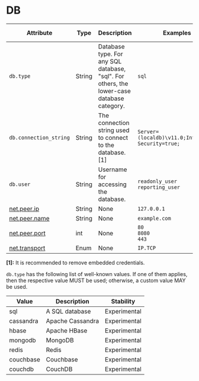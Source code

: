 # DB

<!-- semconv db(tag=connection-level,remove_constraints) -->
| Attribute  | Type | Description  | Examples  | [Requirement Level](https://opentelemetry.io/docs/specs/semconv/general/attribute-requirement-level/) | Stability |
|---|---|---|---|---|---|
| `db.type` | String | Database type. For any SQL database, "sql". For others, the lower-case database category. | `sql` | `Required` | Experimental |
| `db.connection_string` | String | The connection string used to connect to the database. [1] | `Server=(localdb)\v11.0;Integrated Security=true;` | `Recommended` | Experimental |
| `db.user` | String | Username for accessing the database. | `readonly_user`<br>`reporting_user` | `Recommended` | Experimental |
| [net.peer.ip](general.md) | String | None | `127.0.0.1` | `Recommended` | Experimental |
| [net.peer.name](general.md) | String | None | `example.com` | `Recommended` | Experimental |
| [net.peer.port](general.md) | int | None | `80`<br>`8080`<br>`443` | `Recommended` | Experimental |
| [net.transport](general.md) | Enum | None | `IP.TCP` | `Recommended` | Experimental |

**[1]:** It is recommended to remove embedded credentials.

`db.type` has the following list of well-known values. If one of them applies, then the respective value MUST be used; otherwise, a custom value MAY be used.

| Value  | Description | Stability |
|---|---|---|
| sql | A SQL database | Experimental |
| cassandra | Apache Cassandra | Experimental |
| hbase | Apache HBase | Experimental |
| mongodb | MongoDB | Experimental |
| redis | Redis | Experimental |
| couchbase | Couchbase | Experimental |
| couchdb | CouchDB | Experimental |

<!-- endsemconv -->
